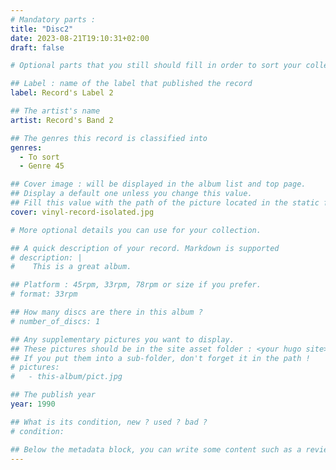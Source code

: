 ```yaml
---
# Mandatory parts :
title: "Disc2"
date: 2023-08-21T19:10:31+02:00
draft: false

# Optional parts that you still should fill in order to sort your collection

## Label : name of the label that published the record
label: Record's Label 2

## The artist's name
artist: Record's Band 2

## The genres this record is classified into
genres:
  - To sort
  - Genre 45

## Cover image : will be displayed in the album list and top page.
## Display a default one unless you change this value.
## Fill this value with the path of the picture located in the static folder
cover: vinyl-record-isolated.jpg

# More optional details you can use for your collection.

## A quick description of your record. Markdown is supported
# description: |
#    This is a great album.

## Platform : 45rpm, 33rpm, 78rpm or size if you prefer.
# format: 33rpm

## How many discs are there in this album ?
# number_of_discs: 1

## Any supplementary pictures you want to display.
## These pictures should be in the site asset folder : <your hugo site>/static
## If you put them into a sub-folder, don't forget it in the path !
# pictures:
#   - this-album/pict.jpg

## The publish year
year: 1990

## What is its condition, new ? used ? bad ?
# condition: 

## Below the metadata block, you can write some content such as a review or anything else you want. It'll be displayed in the album page.
---
```

